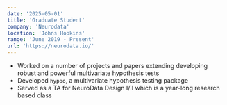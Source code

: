 ```yaml
---
date: '2025-05-01'
title: 'Graduate Student'
company: 'Neurodata'
location: 'Johns Hopkins'
range: 'June 2019 - Present'
url: 'https://neurodata.io/'
---
```


- Worked on a number of projects and papers extending developing robust and powerful multivariate hypothesis tests
- Developed `hyppo`, a multivariate hypothesis testing package
- Served as a TA for NeuroData Design I/II which is a year-long research based class
